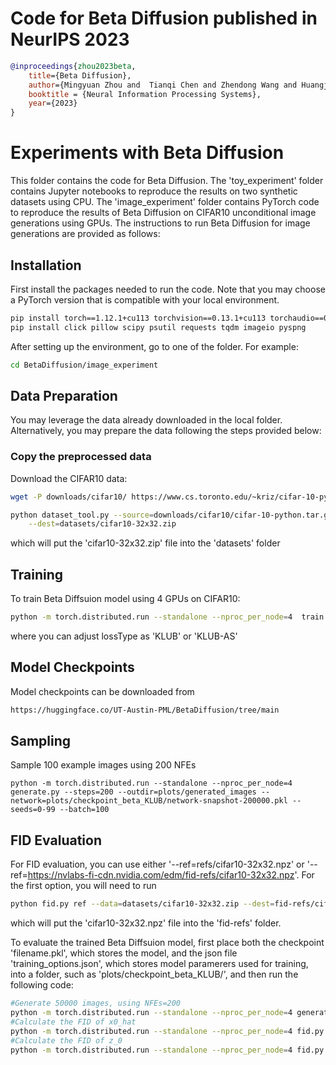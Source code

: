 # Code for Beta Diffusion published in NeurIPS 2023

```bibtex
@inproceedings{zhou2023beta,
    title={Beta Diffusion},
    author={Mingyuan Zhou and  Tianqi Chen and Zhendong Wang and Huangjie Zheng},
    booktitle = {Neural Information Processing Systems},
    year={2023}
}
```

# Experiments with Beta Diffusion

This folder contains the code for Beta Diffusion. The 'toy_experiment' folder contains Jupyter notebooks to reproduce the results on two synthetic datasets using CPU. The 'image_experiment' folder contains PyTorch code to reproduce the results of Beta Diffusion on CIFAR10 unconditional image generations using GPUs. The instructions to run Beta Diffusion for image generations are provided as follows:

## Installation

First install the packages needed to run the code. Note that you may choose a PyTorch version that is compatible with your local environment. 

```sh
pip install torch==1.12.1+cu113 torchvision==0.13.1+cu113 torchaudio==0.12.1 --extra-index-url https://download.pytorch.org/whl/cu113
pip install click pillow scipy psutil requests tqdm imageio pyspng
```
After setting up the environment, go to one of the folder. For example:
```sh
cd BetaDiffusion/image_experiment
```

## Data Preparation
You may leverage the data already downloaded in the local folder. Alternatively, you may prepare the data following the steps provided below:


### Copy the preprocessed data
Download the CIFAR10 data:
```sh
wget -P downloads/cifar10/ https://www.cs.toronto.edu/~kriz/cifar-10-python.tar.gz

python dataset_tool.py --source=downloads/cifar10/cifar-10-python.tar.gz \
    --dest=datasets/cifar10-32x32.zip
```
which will put the 'cifar10-32x32.zip' file into the 'datasets' folder 


## Training
To train Beta Diffsuion model using 4 GPUs on CIFAR10:

```bash
python -m torch.distributed.run --standalone --nproc_per_node=4  train.py --outdir=betadiff-train-runs/ --data=datasets/cifar10-32x32.zip --cond=False --arch=ddpmpp --batch=512 --precond=betadiff --lr=2e-4 --Shift=0.60 --Scale=0.39 --sigmoid_start=10 --sigmoid_end=-13 --sigmoid_power=1 --lossType='KLUB' --eta=10000
```
where you can adjust lossType as 'KLUB' or 'KLUB-AS' 

## Model Checkpoints

Model checkpoints can be downloaded from 
```sh
https://huggingface.co/UT-Austin-PML/BetaDiffusion/tree/main
```
## Sampling 
Sample 100 example images using 200 NFEs
```
python -m torch.distributed.run --standalone --nproc_per_node=4 generate.py --steps=200 --outdir=plots/generated_images --network=plots/checkpoint_beta_KLUB/network-snapshot-200000.pkl --seeds=0-99 --batch=100
```


## FID Evaluation

For FID evaluation, you can use either '--ref=refs/cifar10-32x32.npz' or '--ref=https://nvlabs-fi-cdn.nvidia.com/edm/fid-refs/cifar10-32x32.npz'. For the first option, you will need to run
```sh
python fid.py ref --data=datasets/cifar10-32x32.zip --dest=fid-refs/cifar10-32x32.npz
```
which will put the 'cifar10-32x32.npz' file into the 'fid-refs' folder.



To evaluate the trained Beta Diffsuion model, first place both the checkpoint 'filename.pkl', which stores the model, and the json file 'training_options.json', which stores model paramerers used for training, into a folder, such as 'plots/checkpoint_beta_KLUB/', and then run the following code:

```bash
#Generate 50000 images, using NFEs=200
python -m torch.distributed.run --standalone --nproc_per_node=4 generate.py --steps=200 --outdir=plots/images --network=plots/checkpoint_beta_KLUB/network-snapshot-200000.pkl --seeds=0-49999
#Calculate the FID of x0_hat
python -m torch.distributed.run --standalone --nproc_per_node=4 fid.py calc --images=plots/images --ref=$fid_file
#Calculate the FID of z_0
python -m torch.distributed.run --standalone --nproc_per_node=4 fid.py calc --images=plots/images_1 --ref=$fid_file
```
